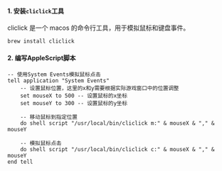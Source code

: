 #### 1. 安装```cliclick```工具
cliclick 是一个 macos 的命令行工具，用于模拟鼠标和键盘事件。
```
brew install cliclick
```
#### 2. 编写AppleScript脚本
```
-- 使用System Events模拟鼠标点击
tell application "System Events"
    -- 设置鼠标位置，这里的x和y需要根据实际游戏窗口中的位置调整
    set mouseX to 500 -- 设置鼠标的x坐标
    set mouseY to 300 -- 设置鼠标的y坐标

    -- 移动鼠标到指定位置
    do shell script "/usr/local/bin/cliclick m:" & mouseX & "," & mouseY

    -- 模拟鼠标点击
    do shell script "/usr/local/bin/cliclick c:" & mouseX & "," & mouseY
end tell
```